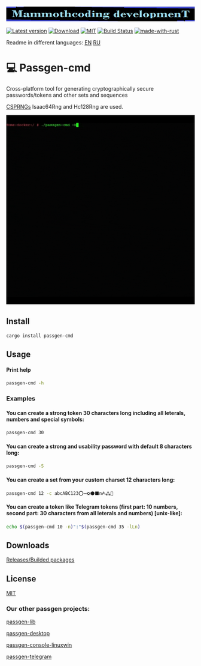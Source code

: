 ![alt text](./McDev_thin_900x70.png "McDev_thin_900x70.png")

[![Latest version](https://img.shields.io/crates/v/passgen-cmd.svg)](https://crates.io/crates/passgen-cmd)
[![Download](https://img.shields.io/crates/d/passgen-cmd.svg)](https://crates.io/crates/passgen-cmd)
[![MIT](https://img.shields.io/badge/license-MIT-blue.svg)](https://choosealicense.com/licenses/mit/)
[![Build Status](https://github.com/mammothcoding/passgen-cmd/actions/workflows/rust.yml/badge.svg?event=push)](https://github.com/mammothcoding/passgen-cmd/actions/workflows/rust.yml)
[![made-with-rust](https://img.shields.io/badge/Made%20with-Rust-1f425f.svg)](https://www.rust-lang.org/)

Readme in different languages:
[EN](https://github.com/mammothcoding/passgen-cmd/blob/master/README.md)
[RU](https://github.com/mammothcoding/passgen-cmd/blob/master/README.ru.md)

# 💻 Passgen-cmd

Cross-platform tool for generating cryptographically secure passwords/tokens and other sets and sequences

[CSPRNGs](https://rust-random.github.io/book/guide-rngs.html#cryptographically-secure-pseudo-random-number-generators-csprngs) Isaac64Rng and Hc128Rng are used.

![alt text](./passgen-cmd_demo.gif "passgen-cmd_demo.gif")

## Install
```bash
cargo install passgen-cmd
```

## Usage

#### Print help
```bash
passgen-cmd -h
```
### Examples
#### You can create a strong token 30 characters long including all leterals, numbers and special symbols:
```bash
passgen-cmd 30
```
#### You can create a strong and usability password with default 8 characters long:
```bash
passgen-cmd -S
```
#### You can create a set from your custom charset 12 characters long:
```bash
passgen-cmd 12 -c abcABC123⭕➖❎⚫⬛n₼⁂🙂
```
#### You can create a token like Telegram tokens (first part: 10 numbers, second part: 30 characters from all leterals and numbers) [unix-like]:
```bash
echo $(passgen-cmd 10 -n)":"$(passgen-cmd 35 -lLn)
```

## Downloads
[Releases/Builded packages](https://github.com/mammothcoding/passgen-cmd/releases/)

## License
[MIT](https://choosealicense.com/licenses/mit/)


### Our other passgen projects:
[passgen-lib](https://github.com/mammothcoding/passgen-lib)

[passgen-desktop](https://github.com/mammothcoding/passgen-desktop)

[passgen-console-linuxwin](https://github.com/mammothcoding/passgen-console-linuxwin)

[passgen-telegram](https://github.com/mammothcoding/passgen-telegram)
